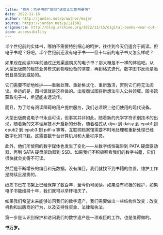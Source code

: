 ```yaml
---
title: "意外：电子书的“磨损”速度比实体书要快"
date: 2022-11-16
author: http://jandan.net/p/author/majer
source: https://jandan.net/p/111681
origsource: http://blog.archive.org/2022/11/15/digital-books-wear-out-faster-than-physical-books/
icon: accessibility
---
```


半个世纪前的实体书，哪怕不需要特别细心的呵护，往往到今天仍适合于阅读。但电子书呢？好吧，半个世纪前还没有电子书——但十年前的电子书又怎么样呢？

如果现在阅读10年前通过正规渠道购买的电子书？那大概是不一样的体验吧。从大型出版商的租赁业务模式到物理设备的演变，再到格式迭代，数字图书反而是脆弱且易受到威胁的。

它们需要不断地维护——重新处理、重新格式化、重新激活，否则它们将无法阅读。幸运的是，图书馆就是这样做的。出版商试图将新想法引入公共领域。图书馆获取电子书，希望能永远流传。

而且，为了给有阅读障碍的用户提供服务，我们必须跟上他们使用的现代设备。

大型出版商说电子书永远可读，但事实并非如此。随着新的光学字符识别技术的出现，随着新的文本理解技术开启新的分析，随着格式从 djvu 到 daisy 到 epub1 到 epub2 到 epub3 到 pdf-a 等等，互联网档案馆需要不时地处理和重新处理已经数字化的书籍。这需要数千台计算机月和大量程序员。

此外，他们所使用的数字媒体也发生了变化——从数字线性磁带到 PATA 硬盘驱动器，再到 SATA 硬盘驱动器到 SSD。如果我们不积极照看我们的数字书籍，它们很快就会变得不可读。

然后是不断增长的编目和元数据。没有编目，我们就找不到书籍的位置。维护工作是持续且昂贵的。

纸质书已在书架上已经保存了数百年，至今仍可阅读。如果没有积极的维护，如果电子书能维持十年，我们就可以举杯相庆了。

如果我们希望未来能够访问我们的数字遗产，我们需要做出一些结构性改变：改变机构和出版商的行为，以及支持性资金、法律和执法。

第一步是认识到保护和访问我们的数字遗产是一项艰巨的工作，也是值得做的。

**书万岁。**
